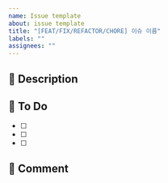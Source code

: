 ```yaml
---
name: Issue template
about: issue template
title: "[FEAT/FIX/REFACTOR/CHORE] 이슈 이름"
labels: ""
assignees: ""
---
```


## 📑 Description

<!--추가/수정이 필요한 내용-->

## 📌 To Do

<!--추가/수정될 내용-->

- [ ]
- [ ]
- [ ]

## 💬 Comment
